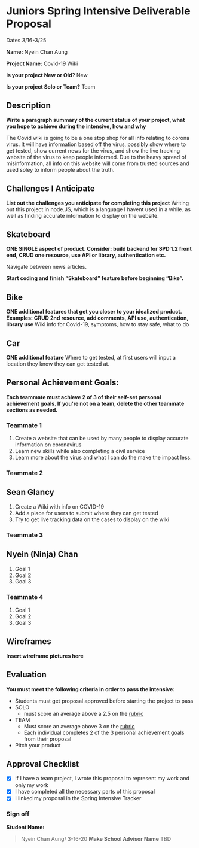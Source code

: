 # Juniors Spring Intensive Deliverable Proposal

Dates 3/16-3/25

**Name:** Nyein Chan Aung


**Project Name:** Covid-19 Wiki


**Is your project New or Old?** New


**Is your project Solo or Team?** Team


## Description

**Write a paragraph summary of the current status of your project, what you hope to achieve during the intensive, how and why**

The Covid wiki is going to be a one stop shop for all info relating to corona virus. It will have information based off the virus, possibly show where to get tested, show current news for the virus, and show the live tracking website of the virus to keep people informed. Due to the heavy spread of misinformation, all info on this website will come from trusted sources and used soley to inform people about the truth.

## Challenges I Anticipate

**List out the challenges you anticipate for completing this project**
Writing out this project in node.JS, which is a language I havent used in a while. as well as finding accurate information to display on the website. 

## Skateboard

**ONE SINGLE aspect of product. Consider: build backend for SPD 1.2 front end, CRUD one resource, use API or library, authentication etc.**

Navigate between news articles.

**Start coding and finish “Skateboard” feature before beginning “Bike”.** 

## Bike
**ONE additional features that get you closer to your idealized product. Examples: CRUD 2nd resource, add comments, API use, authentication, library use** 
Wiki info for Covid-19, symptoms, how to stay safe, what to do

## Car
**ONE additional feature** 
Where to get tested, at first users will input a location they know they can get tested at. 


## Personal Achievement Goals:

**Each teammate must achieve 2 of 3 of their self-set personal achievement goals. If you're not on a team, delete the other teammate sections as needed.**

### Teammate 1

1. Create a website that can be used by many people to display accurate information on coronavirus
1. Learn new skills while also completing a civil service
1. Learn more about the virus and what I can do the make the impact less.

### Teammate 2
## Sean Glancy

1. Create a Wiki with info on COVID-19
1. Add a place for users to submit where they can get tested
1. Try to get live tracking data on the cases to display on the wiki

### Teammate 3
## Nyein (Ninja) Chan

1. Goal 1
1. Goal 2
1. Goal 3

### Teammate 4

1. Goal 1
1. Goal 2
1. Goal 3


## Wireframes

**Insert wireframe pictures here**


## Evaluation

**You must meet the following criteria in order to pass the intensive:**

- Students must get proposal approved before starting the project to pass
- SOLO 
    - must score an average above a 2.5 on the [rubric]
- TEAM 
    - Must score an average above 3 on the [rubric]
    - Each individual completes 2 of the 3 personal achievement goals from their proposal
- Pitch your product

[rubric]:https://docs.google.com/document/d/1IOQDmohLBEBT-hyr-2vgw1mbZUNsq3fHxVfH0oRmVt0/edit


## Approval Checklist
- [x] If I have a team project, I wrote this proposal to represent my work and only my work
- [x] I have completed all the necessary parts of this proposal
- [x] I linked my proposal in the Spring Intensive Tracker

### Sign off

**Student Name:**                
> Nyein Chan Aung/ 3-16-20
**Make School Advisor Name**
> TBD
